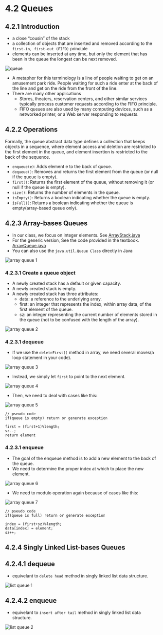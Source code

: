 # 4.2 Queues
## 4.2.1 Introduction
+ a close “cousin” of the stack
+ a collection of objects that are inserted and removed according to the `first-in, first-out (FIFO)` principle
+ elements can be inserted at any time, but only the element that has been in the queue the longest can be next removed.

![queue](https://simplesnippets.tech/wp-content/uploads/2019/04/queue-data-structure-diagram.jpg)

+ A metaphor for this terminology is a line of people waiting to get on an amusement park ride. People waiting for such a ride enter at the back of the line and get on the ride from the front of the line. 
+ There are many other applications
  - Stores, theaters, reservation centers, and other similar services typically process customer requests according to the FIFO principle.
  - FIFO queues are also used by many computing devices, such as a networked printer, or a Web server responding to requests.


## 4.2.2 Operations
Formally, the queue abstract data type defines a collection that keeps objects in a sequence, where element access and deletion are restricted to the first element in the queue, and element insertion is restricted to the back of the sequence.

+ `enqueue(e)`: Adds element e to the back of queue.
+ `dequeue()`: Removes and returns the first element from the queue (or null if the queue is empty).
+ `first()`: Returns the first element of the queue, without removing it (or null if the queue is empty).
+ `size()`: Returns the number of elements in the queue.
+ `isEmpty()`: Returns a boolean indicating whether the queue is empty.
+ `isFull()`: Returns a boolean indicating whether the queue is empty(array-based queue only).

## 4.2.3 Array-bases Queues
+ In our class, we focus on integer elements. See [ArrayStack.java](https://replit.com/@ZhangNing1/CSCI241NingZhang#CSCI241/ArrayQueue.java)
+ For the generic version, See the code provided in the textbook. [ArrayQueue.java](https://replit.com/@ZhangNing1/CSCI241NingZhang#net/datastructures/ArrayStack.java)
+ You can also use the `java.util.Queue Class` directly in Java

![array queue 1](../Resources/array_queue-1.png)

### 4.2.3.1 Create a queue object
+ A newly created stack has a default or given capacity.
+ A newly created stack is empty.
+ A newly created stack has three attributes:
  - data: a reference to the underlying array.
  - first: an integer that represents the index, within array data, of the first element of the queue.
  - sz: an integer representing the current number of elements stored in the queue (not to be confused with the length of the array).

![array queue 2](../Resources/array_queue-2.png)

### 4.2.3.1 dequeue
+ If we use the `deleteFirst()` method in array, we need several moves(a loop statement in your code).

![array queue 3](../Resources/array_queue-3.png)

+ Instead, we simply let `first` to point to the next element.

![array queue 4](../Resources/array_queue-4.png)

+ Then, we need to deal with cases like this:

![array queue 5](../Resources/array_queue-5.png)

~~~~
// pseudo code
if(queue is empty) return or generate exception

first = (first+1)%length;
sz--;
return element
~~~~

### 4.2.3.1 enqueue
+ The goal of the enqueue method is to add a new element to the back of the queue.
+ We need to determine the proper index at which to place the new element.

![array queue 6](../Resources/array_queue-6.png)

+ We need to modulo operation again because of cases like this:


![array queue 7](../Resources/array_queue-7.png)

~~~~
// pseudo code
if(queue is full) return or generate exception

index = (first+sz)%length;
data[index] = element;
sz++;
~~~~

## 4.2.4 Singly Linked List-bases Queues

## 4.2.4.1 dequeue
+ equivelant to `delete head` method in singly linked list data structure.

![list queue 1](../Resources/list_queue-1.png)

## 4.2.4.2 enqueue
+ equivelant to `insert after tail` method in singly linked list data structure.

![list queue 2](../Resources/list_queue-2.png)
